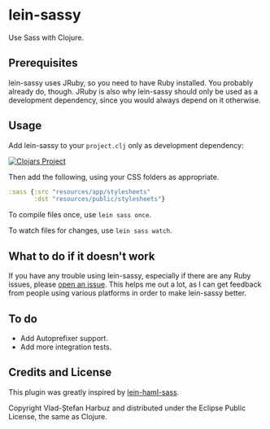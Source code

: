 # lein-sassy
Use Sass with Clojure.

## Prerequisites
lein-sassy uses JRuby, so you need to have Ruby installed. You probably already
do, though. JRuby is also why lein-sassy should only be used as a development
dependency, since you would always depend on it otherwise.

## Usage
Add lein-sassy to your `project.clj` only as development dependency:

[![Clojars Project](http://clojars.org/lein-sassy/latest-version.svg)](http://clojars.org/lein-sassy)

Then add the following, using your CSS folders as appropriate.
```clojure
:sass {:src "resources/app/stylesheets"
       :dst "resources/public/stylesheets"}
```

To compile files once, use `lein sass once`.

To watch files for changes, use `lein sass watch`.

## What to do if it doesn't work
If you have any trouble using lein-sassy, especially if there are any Ruby
issues, please [open an issue](https://github.com/vladh/lein-sassy/issues/new).
This helps me out a lot, as I can get feedback from people using various
platforms in order to make lein-sassy better.

## To do
* Add Autoprefixer support.
* Add more integration tests.

## Credits and License
This plugin was greatly inspired by
[lein-haml-sass](https://github.com/rtircher/lein-haml-sass).

Copyright Vlad-Ștefan Harbuz and distributed under the Eclipse Public
License, the same as Clojure.
